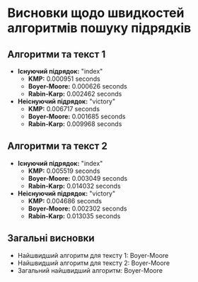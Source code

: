 # Висновки щодо швидкостей алгоритмів пошуку підрядків

## Алгоритми та текст 1

- **Існуючий підрядок:** "index"
  - **KMP:** 0.000951 seconds
  - **Boyer-Moore:** 0.000626 seconds
  - **Rabin-Karp:** 0.002462 seconds
- **Неіснуючий підрядок:** "victory"
  - **KMP:** 0.006717 seconds
  - **Boyer-Moore:** 0.001685 seconds
  - **Rabin-Karp:** 0.009968 seconds

## Алгоритми та текст 2

- **Існуючий підрядок:** "index"
  - **KMP:** 0.005519 seconds
  - **Boyer-Moore:** 0.003049 seconds
  - **Rabin-Karp:** 0.014032 seconds
- **Неіснуючий підрядок:** "victory"
  - **KMP:** 0.004686 seconds
  - **Boyer-Moore:** 0.002302 seconds
  - **Rabin-Karp:** 0.013035 seconds

## Загальні висновки

- Найшвидший алгоритм для тексту 1: Boyer-Moore
- Найшвидший алгоритм для тексту 2: Boyer-Moore
- Загальний найшвидший алгоритм: Boyer-Moore

